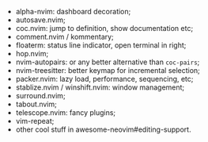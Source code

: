 - alpha-nvim: dashboard decoration;
- autosave.nvim;
- coc.nvim: jump to definition, show documentation etc;
- comment.nvim / kommentary;
- floaterm: status line indicator, open terminal in right;
- hop.nvim;
- nvim-autopairs: or any better alternative than `coc-pairs`;
- nvim-treesitter: better keymap for incremental selection;
- packer.nvim: lazy load, performance, sequencing, etc;
- stablize.nvim / winshift.nvim: window management;
- surround.nvim;
- tabout.nvim;
- telescope.nvim: fancy plugins;
- vim-repeat;
- other cool stuff in awesome-neovim#editing-support.
